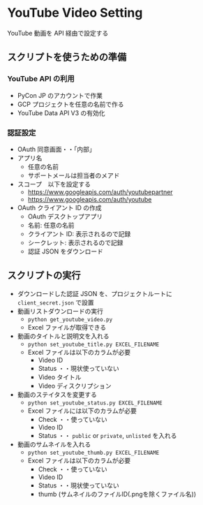 # YouTube Video Setting

YouTube 動画を API 経由で設定する

## スクリプトを使うための準備

### YouTube API の利用

- PyCon JP のアカウントで作業
- GCP プロジェクトを任意の名前で作る
- YouTube Data API V3 の有効化

### 認証設定

- OAuth 同意画面・・「内部」
- アプリ名
  - 任意の名前
  - サポートメールは担当者のメアド
- スコープ　以下を設定する
  - https://www.googleapis.com/auth/youtubepartner
  - https://www.googleapis.com/auth/youtube
- OAuth クライアント ID の作成
  - OAuth デスクトップアプリ
  - 名前: 任意の名前
  - クライアント ID: 表示されるので記録
  - シークレット: 表示されるので記録
  - 認証 JSON をダウンロード

## スクリプトの実行

- ダウンロードした認証 JSON を、プロジェクトルートに `client_secret.json` で設置
- 動画リストダウンロードの実行
  - `python get_youtube_video.py`
  - Excel ファイルが取得できる
- 動画のタイトルと説明文を入れる
  - `python set_youtube_title.py EXCEL_FILENAME`
  - Excel ファイルは以下のカラムが必要
    - Video ID
    - Status ・・現状使っていない
    - Video タイトル
    - Video ディスクリプション
- 動画のステイタスを変更する
  - `python set_youtube_status.py EXCEL_FILENAME`
  - Excel ファイルには以下のカラムが必要
    - Check ・・使っていない
    - Video ID
    - Status ・・ `public` or `private`, `unlisted` を入れる
- 動画のサムネイルを入れる
  - `python set_youtube_thumb.py EXCEL_FILENAME`
  - Excel ファイルは以下のカラムが必要
    - Check ・・使っていない
    - Video ID
    - Status ・・現状使っていない
    - thumb (サムネイルのファイルID(.pngを除くファイル名))
